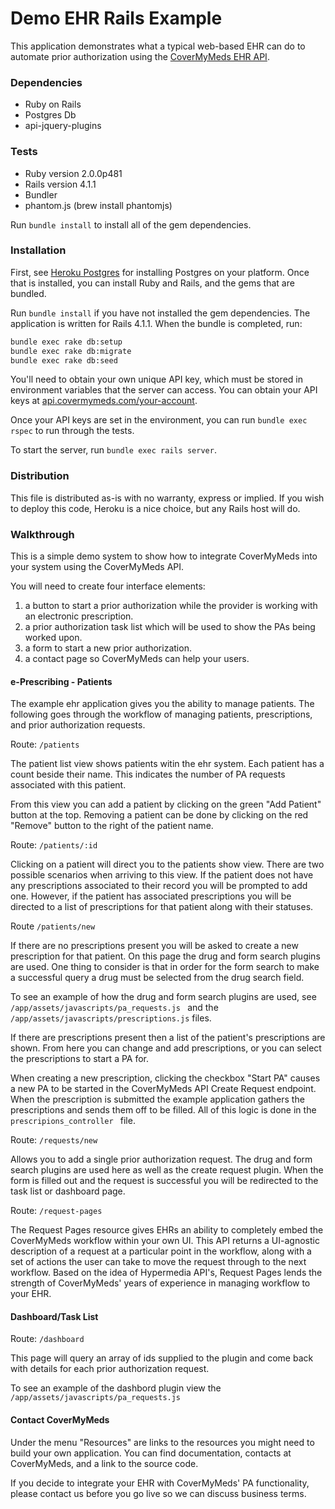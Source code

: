 Demo EHR Rails Example
============

This application demonstrates what a typical web-based EHR can do to automate prior authorization using the [CoverMyMeds EHR API](https://api.covermymeds.com).


### Dependencies
* Ruby on Rails
* Postgres Db
* api-jquery-plugins

### Tests

* Ruby version 2.0.0p481
* Rails version 4.1.1
* Bundler
* phantom.js (brew install phantomjs)

Run `bundle install` to install all of the gem dependencies.

### Installation

First, see [Heroku Postgres](http://postgresapp.com/) for installing
Postgres on your platform.  Once that is installed, you can install
Ruby and Rails, and the gems that are bundled.

Run `bundle install` if you have not installed the gem
dependencies. The application is written for Rails 4.1.1.  When the
bundle is completed, run:

```sh
bundle exec rake db:setup
bundle exec rake db:migrate
bundle exec rake db:seed
```

You'll need to obtain your own unique API key, which must be stored in
environment variables that the server can access. You can obtain your
API keys at
[api.covermymeds.com/your-account](https://api.covermymeds.com/your-account).

Once your API keys are set in the environment, you can run `bundle exec rspec` to
run through the tests.

To start the server, run `bundle exec rails server`.

### Distribution

This file is distributed as-is with no warranty, express or implied.  If you wish to deploy this code, Heroku is a nice choice, but any Rails host will do.

### Walkthrough

This is a simple demo system to show how to integrate CoverMyMeds into your system using the CoverMyMeds API.

You will need to create four interface elements:

1. a button to start a prior authorization while the provider is
working with an electronic prescription.
2. a prior authorization task list which will be used to show the PAs
being worked upon.
3. a form to start a new prior authorization.
4. a contact page so CoverMyMeds can help your users.

#### e-Prescribing - Patients

The example ehr application gives you the ability to manage patients.
The following goes through the workflow of managing patients,
prescriptions, and prior authorization requests.

Route: `/patients`

The patient list view shows patients witin the ehr system. Each patient
has a count beside their name. This indicates the number of PA requests
associated with this patient.

From this view you can add a patient by clicking on the green
"Add Patient" button at the top. Removing a patient can be done by
clicking on the red "Remove" button to the right of the patient name.

Route: `/patients/:id`

Clicking on a patient will direct you to the patients show view. There
are two possible scenarios when arriving to this view. If the patient
does not have any prescriptions associated to their record you will be
prompted to add one. However, if the patient has associated
prescriptions you will be directed to a list of prescriptions for that
patient along with their statuses.

Route `/patients/new`

If there are no prescriptions present you will be asked to create a new
prescription for that patient. On this page the drug and form search
plugins are used. One thing to consider is that in order for the
form search to make a successful query a drug must be selected from the
drug search field.

To see an example of how the drug and form search plugins are used,
see `/app/assets/javascripts/pa_requests.js ` and the
`/app/assets/javascripts/prescriptions.js` files.

If there are prescriptions present then a list of the patient's
prescriptions are shown. From here you can change and add prescriptions, or you
can select the prescriptions to start a PA for.

When creating a new prescription, clicking the checkbox "Start PA"
causes a new PA to be started in the CoverMyMeds API Create Request
endpoint. When the prescription is submitted the example application
gathers the prescriptions and sends them off to be filled. All of this
logic is done in the `prescripions_controller ` file.

Route: `/requests/new `

Allows you to add a single prior authorization request. The drug and
form search plugins are used here as well as the create request plugin.
When the form is filled out and the request is successful you will be
redirected to the task list or dashboard page.

Route: `/request-pages`

The Request Pages resource gives EHRs an ability to completely embed the CoverMyMeds workflow within your own UI.  This API returns a UI-agnostic description of a request at a particular point in the workflow, along with a set of actions the user can take to move the request through to the next workflow.  Based on the idea of Hypermedia API's, Request Pages lends the strength of CoverMyMeds' years of experience in managing workflow to your EHR.

#### Dashboard/Task List

Route: `/dashboard`

This page will query an array of ids supplied to the plugin and come back with details for each prior authorization request.

To see an example of the dashbord plugin view the `/app/assets/javascripts/pa_requests.js`

#### Contact CoverMyMeds

Under the menu "Resources" are links to the resources you might need to build your own application.  You can find documentation, contacts at CoverMyMeds, and a link to the source code.

If you decide to integrate your EHR with CoverMyMeds' PA functionality, please contact us before you go live so we can discuss business terms.
